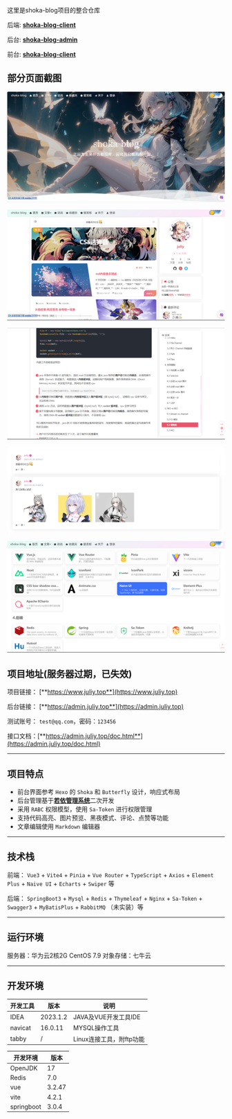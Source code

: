 这里是shoka-blog项目的整合仓库

后端: [**shoka-blog-client**](https://github.com/juliy819/shoka-blog-springboot)

后台: [**shoka-blog-admin**](https://github.com/juliy819/shoka-blog-admin)

前台: [**shoka-blog-client**](https://github.com/juliy819/shoka-blog-client)

## 部分页面截图

![](img/img_1.png)

![](img/img_2.png)

![](img/img_3.png)

![](img/img_4.png)

![](img/img_5.png)

## 项目地址(服务器过期，已失效)

项目链接： [**https://www.juliy.top**](https://www.juliy.top)

后台链接： [**https://admin.juliy.top**](https://admin.juliy.top)

测试账号： `test@qq.com`，密码：`123456`

接口文档：[**https://admin.juliy.top/doc.html**](https://admin.juliy.top/doc.html)

------------------------------------

## 项目特点

- 前台界面参考 `Hexo` 的 `Shoka` 和 `Butterfly` 设计，响应式布局
- 后台管理基于[**若依管理系统**](https://ruoyi.vip/)二次开发
- 采用 `RABC` 权限模型，使用 `Sa-Token` 进行权限管理
- 支持代码高亮、图片预览、黑夜模式、评论、点赞等功能
- 文章编辑使用 `Markdown` 编辑器

------------------------------------

## 技术栈

前端： `Vue3` + `Vite4` + `Pinia` + `Vue Router` + `TypeScript` + `Axios` + `Element Plus` + `Naive UI` + `Echarts` + `Swiper`
等

后端： `SpringBoot3` + `Mysql` + `Redis` + `Thymeleaf` + `Nginx` + `Sa-Token` + `Swagger3` + `MyBatisPlus` + `RabbitMQ`
（未实装）等

------------------------------------

## 运行环境

服务器：华为云2核2G CentOS 7.9
对象存储：七牛云

------------------------------------

## 开发环境

| 开发工具    | 版本       | 说明               |
|---------|----------|------------------|
| IDEA    | 2023.1.2 | JAVA及VUE开发工具IDE  |
| navicat | 16.0.11  | MYSQL操作工具        |
| tabby   | /        | Linux连接工具，附ftp功能 |

| 开发环境       | 版本     |
|------------|--------|
| OpenJDK    | 17     |
| Redis      | 7.0    |
| vue        | 3.2.47 |
| vite       | 4.2.1  |
| springboot | 3.0.4  |